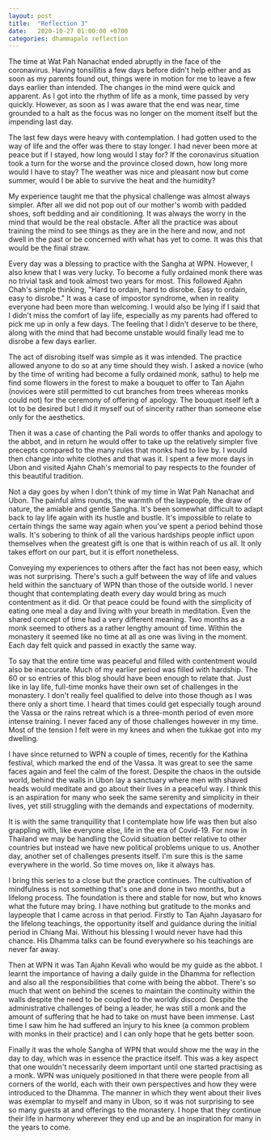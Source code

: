 ```yaml
---
layout: post
title:  "Reflection 3"
date:   2020-10-27 01:00:00 +0700
categories: dhammapalo reflection
---
```

The time at Wat Pah Nanachat ended abruptly in the face of the coronavirus. Having tonsillitis a few days before didn't help either and as soon as my parents found out, things were in motion for me to leave a few days earlier than intended. The changes in the mind were quick and apparent. As I got into the rhythm of life as a monk, time passed by very quickly. However, as soon as I was aware that the end was near, time grounded to a halt as the focus was no longer on the moment itself but the impending last day.

The last few days were heavy with contemplation. I had gotten used to the way of life and the offer was there to stay longer. I had never been more at peace but if I stayed, how long would I stay for? If the coronavirus situation took a turn for the worse and the province closed down, how long more would I have to stay? The weather was nice and pleasant now but come summer, would I be able to survive the heat and the humidity?

My experience taught me that the physical challenge was almost always simpler. After all we did not pop out of our mother's womb with padded shoes, soft bedding and air conditioning. It was always the worry in the mind that would be the real obstacle. After all the practice was about training the mind to see things as they are in the here and now, and not dwell in the past or be concerned with what has yet to come. It was this that would be the final straw.

Every day was a blessing to practice with the Sangha at WPN. However, I also knew that I was very lucky. To become a fully ordained monk there was no trivial task and took almost two years for most. This followed Ajahn Chah's simple thinking, "Hard to ordain, hard to disrobe. Easy to ordain, easy to disrobe." It was a case of impostor syndrome, when in reality everyone had been more than welcoming. I would also be lying if I said that I didn't miss the comfort of lay life, especially as my parents had offered to pick me up in only a few days. The feeling that I didn't deserve to be there, along with the mind that had become unstable would finally lead me to disrobe a few days earlier.

The act of disrobing itself was simple as it was intended. The practice allowed anyone to do so at any time should they wish. I asked a novice (who by the time of writing had become a fully ordained monk, sathu) to help me find some flowers in the forest to make a bouquet to offer to Tan Ajahn (novices were still permitted to cut branches from trees whereas monks could not) for the ceremony of offering of apology. The bouquet itself left a lot to be desired but I did it myself out of sincerity rather than someone else only for the aesthetics.

Then it was a case of chanting the Pali words to offer thanks and apology to the abbot, and in return he would offer to take up the relatively simpler five precepts compared to the many rules that monks had to live by. I would then change into white clothes and that was it. I spent a few more days in Ubon and visited Ajahn Chah's memorial to pay respects to the founder of this beautiful tradition.

Not a day goes by when I don't think of my time in Wat Pah Nanachat and Ubon. The painful alms rounds, the warmth of the laypeople, the draw of nature, the amiable and gentle Sangha. It's been somewhat difficult to adapt back to lay life again with its hustle and bustle. It's impossible to relate to certain things the same way again when you've spent a period behind those walls. It's sobering to think of all the various hardships people inflict upon themselves when the greatest gift is one that is within reach of us all. It only takes effort on our part, but it is effort nonetheless.

Conveying my experiences to others after the fact has not been easy, which was not surprising. There's such a gulf between the way of life and values held within the sanctuary of WPN than those of the outside world. I never thought that contemplating death every day would bring as much contentment as it did. Or that peace could be found with the simplicity of eating one meal a day and living with your breath in meditation. Even the shared concept of time had a very different meaning. Two months as a monk seemed to others as a rather lengthy amount of time. Within the monastery it seemed like no time at all as one was living in the moment. Each day felt quick and passed in exactly the same way.

To say that the entire time was peaceful and filled with contentment would also be inaccurate. Much of my earlier period was filled with hardship. The 60 or so entries of this blog should have been enough to relate that. Just like in lay life, full-time monks have their own set of challenges in the monastery. I don't really feel qualified to delve into those though as I was there only a short time. I heard that times could get especially tough around the Vassa or the rains retreat which is a three-month period of even more intense training. I never faced any of those challenges however in my time. Most of the tension I felt were in my knees and when the tukkae got into my dwelling.

I have since returned to WPN a couple of times, recently for the Kathina festival, which marked the end of the Vassa. It was great to see the same faces again and feel the calm of the forest. Despite the chaos in the outside world, behind the walls in Ubon lay a sanctuary where men with shaved heads would meditate and go about their lives in a peaceful way. I think this is an aspiration for many who seek the same serenity and simplicity in their lives, yet still struggling with the demands and expectations of modernity.

It is with the same tranquillity that I contemplate how life was then but also grappling with, like everyone else, life in the era of Covid-19. For now in Thailand we may be handling the Covid situation better relative to other countries but instead we have new political problems unique to us. Another day, another set of challenges presents itself. I'm sure this is the same everywhere in the world. So time moves on, like it always has.

I bring this series to a close but the practice continues. The cultivation of mindfulness is not something that's one and done in two months, but a lifelong process. The foundation is there and stable for now, but who knows what the future may bring. I have nothing but gratitude to the monks and laypeople that I came across in that period. Firstly to Tan Ajahn Jayasaro for the lifelong teachings, the opportunity itself and guidance during the initial period in Chiang Mai. Without his blessing I would never have had this chance. His Dhamma talks can be found everywhere so his teachings are never far away.

Then at WPN it was Tan Ajahn Kevali who would be my guide as the abbot. I learnt the importance of having a daily guide in the Dhamma for reflection and also all the responsibilities that come with being the abbot. There's so much that went on behind the scenes to maintain the continuity within the walls despite the need to be coupled to the worldly discord. Despite the administrative challenges of being a leader, he was still a monk and the amount of suffering that he had to take on must have been immense. Last time I saw him he had suffered an injury to his knee (a common problem with monks in their practice) and I can only hope that he gets better soon.

Finally it was the whole Sangha of WPN that would show me the way in the day to day, which was in essence the practice itself. This was a key aspect that one wouldn't necessarily deem important until one started practising as a monk. WPN was uniquely positioned in that there were people from all corners of the world, each with their own perspectives and how they were introduced to the Dhamma. The manner in which they went about their lives was exemplar to myself and many in Ubon, so it was not surprising to see so many guests at and offerings to the monastery. I hope that they continue their life in harmony wherever they end up and be an inspiration for many in the years to come.